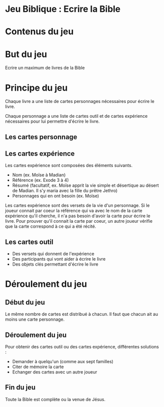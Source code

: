 # Jeu Biblique : Ecrire la Bible

# Contenus du jeu

# But du jeu

Ecrire un maximum de livres de la Bible

# Principe du jeu

Chaque livre a une liste de cartes personnages nécessaires pour écrire le livre.

Chaque personnage a une liste de cartes outil et de cartes expérience nécessaires pour lui permettre d'écrire le livre.

## Les cartes personnage

## Les cartes expérience

Les cartes expérience sont composées des éléments suivants.

* Nom (ex. Moïse à Madian)
* Référence (ex. Exode 3 à 4)
* Résumé (facultatif, ex. Moïse apprit la vie simple et désertique au désert de Madian. Il s'y maria avec la fille du prêtre Jethro)
* Personnages qui en ont besoin (ex. Moïse)

Les cartes expérience sont des versets de la vie d'un personnage. Si le joueur connait par coeur la référence qui va avec le nom de la carte expérience qu'il cherche, il n'a pas besoin d'avoir la carte pour écrire le livre. Pour prouver qu'il connait la carte par coeur, un autre joueur vérifie que la carte correspond à ce qui a été récité.

## Les cartes outil

* Des versets qui donnent de l'expérience
* Des participants qui vont aider à écrire le livre
* Des objets clés permettant d'écrire le livre

# Déroulement du jeu

## Début du jeu

Le même nombre de cartes est distribué à chacun.
Il faut que chacun ait au moins une carte personnage.

## Déroulement du jeu

Pour obtenir des cartes outil ou des cartes expérience, différentes solutions :

* Demander à quelqu'un (comme aux sept familles)
* Citer de mémoire la carte
* Echanger des cartes avec un autre joueur

## Fin du jeu

Toute la Bible est complète ou la venue de Jésus.
